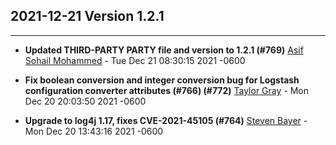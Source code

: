 ## 2021-12-21 Version 1.2.1

---

* __Updated THIRD-PARTY PARTY file and version to 1.2.1 (#769)__
    [Asif Sohail Mohammed](mailto:nsifmoh@amazon.com) - Tue Dec 21 08:30:15 2021 -0600

* __Fix boolean conversion and integer conversion bug for Logstash configuration converter attributes (#766) (#772)__
    [Taylor Gray](mailto:33740195+graytaylor0@users.noreply.github.com) - Mon Dec 20 20:03:50 2021 -0600

* __Upgrade to log4j 1.17, fixes CVE-2021-45105 (#764)__
    [Steven Bayer](mailto:smbayer@amazon.com) - Mon Dec 20 13:43:16 2021 -0600
